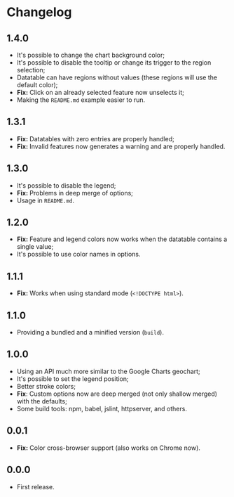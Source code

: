 Changelog
=========

1.4.0
-----

- It's possible to change the chart background color;
- It's possible to disable the tooltip or change its trigger to the region selection;
- Datatable can have regions without values (these regions will use the default color);
- **Fix:** Click on an already selected feature now unselects it;
- Making the `README.md` example easier to run.

1.3.1
-----

- **Fix:** Datatables with zero entries are properly handled;
- **Fix:** Invalid features now generates a warning and are properly handled.

1.3.0
-----

- It's possible to disable the legend;
- **Fix:** Problems in deep merge of options;
- Usage in `README.md`.

1.2.0
-----

- **Fix:** Feature and legend colors now works when the datatable contains a single value;
- It's possible to use color names in options.

1.1.1
-----

- **Fix:** Works when using standard mode (`<!DOCTYPE html>`).

1.1.0
-----

- Providing a bundled and a minified version (`build`).

1.0.0
-----

- Using an API much more similar to the Google Charts geochart;
- It's possible to set the legend position;
- Better stroke colors;
- **Fix**: Custom options now are deep merged (not only shallow merged) with the defaults;
- Some build tools: npm, babel, jslint, httpserver, and others.

0.0.1
-----

- **Fix:** Color cross-browser support (also works on Chrome now).

0.0.0
-----

- First release.
